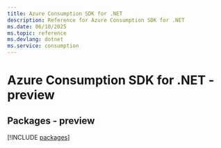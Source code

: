 ```yaml
---
title: Azure Consumption SDK for .NET
description: Reference for Azure Consumption SDK for .NET
ms.date: 06/10/2025
ms.topic: reference
ms.devlang: dotnet
ms.service: consumption
---
```

# Azure Consumption SDK for .NET - preview
## Packages - preview
[!INCLUDE [packages](consumption-index.md)]